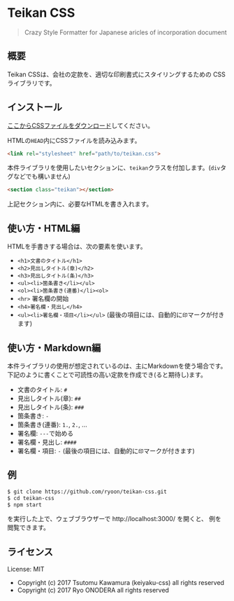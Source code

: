 # Teikan CSS

> Crazy Style Formatter for Japanese aricles of incorporation document

## 概要

Teikan CSSは、会社の定款を、適切な印刷書式にスタイリングするための
CSSライブラリです。

## インストール

[ここからCSSファイルをダウンロード](https://raw.githubusercontent.com/ryoon/teikan-css/master/teikan.css)してください。

HTMLの`HEAD`内にCSSファイルを読み込みます。

```html
<link rel="stylesheet" href="path/to/teikan.css">
```

本件ライブラリを使用したいセクションに、`teikan`クラスを付加します。(`div`タグなどでも構いません)

```html
<section class="teikan"></section>
```

上記セクション内に、必要なHTMLを書き入れます。

## 使い方・HTML編

HTMLを手書きする場合は、次の要素を使います。

- `<h1>文書のタイトル</h1>`
- `<h2>見出しタイトル(章)</h2>`
- `<h3>見出しタイトル(条)</h3>`
- `<ul><li>箇条書き</li></ul>`
- `<ol><li>箇条書き(連番)</li><ol>`
- `<hr>` 署名欄の開始
- `<h4>署名欄・見出し</h4>`
- `<ul><li>署名欄・項目</li></ul>` (最後の項目には、自動的に`印`マークが付きます)

## 使い方・Markdown編

本件ライブラリの使用が想定されているのは、主にMarkdownを使う場合です。
下記のように書くことで可読性の高い定款を作成でき(ると期待し)ます。

- 文書のタイトル: `#`
- 見出しタイトル(章): `##`
- 見出しタイトル(条): `###`
- 箇条書き: `-`
- 箇条書き(連番): `1.`, `2.`, ...
- 署名欄: `---`で始める
- 署名欄・見出し: `####`
- 署名欄・項目: `-` (最後の項目には、自動的に`印`マークが付きます)

## 例

```bash
$ git clone https://github.com/ryoon/teikan-css.git
$ cd teikan-css
$ npm start
```

を実行した上で、ウェブブラウザーで http://localhost:3000/ を開くと、
例を閲覧できます。

## ライセンス
License: MIT

- Copyright (c) 2017 Tsutomu Kawamura (keiyaku-css) all rights reserved
- Copyright (c) 2017 Ryo ONODERA all rights reserved
